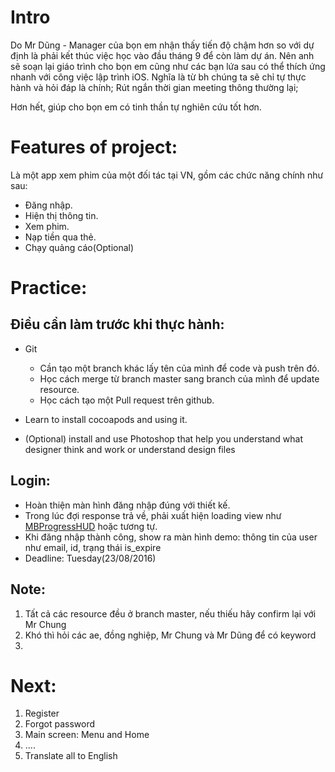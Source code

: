# Intro
Do Mr Dũng - Manager của bọn em nhận thấy tiến độ chậm hơn so với dự định là phải kết thúc việc học vào đầu tháng 9 để còn làm dự án.
Nên anh sẽ soạn lại giáo trình cho bọn em cũng như các bạn lứa sau có thể thích ứng nhanh với công việc lập trình iOS.
Nghĩa là từ bh chúng ta sẽ chỉ tự thực hành và hỏi đáp là chính; Rút ngắn thời gian meeting thông thường lại;

Hơn hết, giúp cho bọn em có tinh thần tự nghiên cứu tốt hơn.

# Features of project:
Là một app xem phim của một đối tác tại VN, gồm các chức năng chính như sau:
- Đăng nhập.
- Hiện thị thông tin.
- Xem phim.
- Nạp tiền qua thẻ.
- Chạy quảng cáo(Optional)

# Practice:

## Điều cần làm trước khi thực hành:
- Git
  - Cần tạo một branch khác lấy tên của mình để code và push trên đó.
  - Học cách merge từ branch master sang branch của mình để update resource.
  - Học cách tạo một Pull request trên github.

- Learn to install cocoapods and using it.

- (Optional) install and use Photoshop that help you understand what designer think and work or understand design files

## Login:
- Hoàn thiện màn hình đăng nhập đúng với thiết kế.
- Trong lúc đợi response trả về, phải xuất hiện loading view như [MBProgressHUD](https://github.com/jdg/MBProgressHUD) hoặc
tương tự.
- Khi đăng nhập thành công, show ra màn hình demo: thông tin của user như email, id, trạng thái is_expire 
- Deadline: Tuesday(23/08/2016)

## Note:
1. Tất cả các resource đều ở branch master, nếu thiếu hãy confirm lại với Mr Chung
2. Khó thì hỏi các ae, đồng nghiệp, Mr Chung và Mr Dũng để có keyword
3. 

# Next:
1. Register
2. Forgot password
3. Main screen: Menu and Home
4. ....
5. Translate all to English
